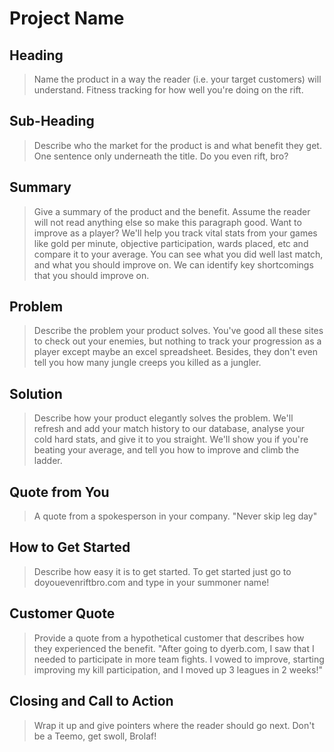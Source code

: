 # Project Name #

<!--
> This material was originally posted [here](http://www.quora.com/What-is-Amazons-approach-to-product-development-and-product-management). It is reproduced here for posterities sake.

There is an approach called "working backwards" that is widely used at Amazon. They work backwards from the customer, rather than starting with an idea for a product and trying to bolt customers onto it. While working backwards can be applied to any specific product decision, using this approach is especially important when developing new products or features.

For new initiatives a product manager typically starts by writing an internal press release announcing the finished product. The target audience for the press release is the new/updated product's customers, which can be retail customers or internal users of a tool or technology. Internal press releases are centered around the customer problem, how current solutions (internal or external) fail, and how the new product will blow away existing solutions.

If the benefits listed don't sound very interesting or exciting to customers, then perhaps they're not (and shouldn't be built). Instead, the product manager should keep iterating on the press release until they've come up with benefits that actually sound like benefits. Iterating on a press release is a lot less expensive than iterating on the product itself (and quicker!).

If the press release is more than a page and a half, it is probably too long. Keep it simple. 3-4 sentences for most paragraphs. Cut out the fat. Don't make it into a spec. You can accompany the press release with a FAQ that answers all of the other business or execution questions so the press release can stay focused on what the customer gets. My rule of thumb is that if the press release is hard to write, then the product is probably going to suck. Keep working at it until the outline for each paragraph flows.

Oh, and I also like to write press-releases in what I call "Oprah-speak" for mainstream consumer products. Imagine you're sitting on Oprah's couch and have just explained the product to her, and then you listen as she explains it to her audience. That's "Oprah-speak", not "Geek-speak".

Once the project moves into development, the press release can be used as a touchstone; a guiding light. The product team can ask themselves, "Are we building what is in the press release?" If they find they're spending time building things that aren't in the press release (overbuilding), they need to ask themselves why. This keeps product development focused on achieving the customer benefits and not building extraneous stuff that takes longer to build, takes resources to maintain, and doesn't provide real customer benefit (at least not enough to warrant inclusion in the press release).
 -->

## Heading ##
  > Name the product in a way the reader (i.e. your target customers) will understand.
Fitness tracking for how well you're doing on the rift.

## Sub-Heading ##
  > Describe who the market for the product is and what benefit they get. One sentence only underneath the title.
Do you even rift, bro?

## Summary ##
  > Give a summary of the product and the benefit. Assume the reader will not read anything else so make this paragraph good.
Want to improve as a player? We'll help you track vital stats from your games like gold per minute, objective participation, wards placed, etc and compare it to your average. You can see what you did well last match, and what you should improve on. We can identify key shortcomings that you should improve on.

## Problem ##
  > Describe the problem your product solves.
You've good all these sites to check out your enemies, but nothing to track your progression as a player except maybe an excel spreadsheet. Besides, they don't even tell you how many jungle creeps you killed as a jungler.

## Solution ##
  > Describe how your product elegantly solves the problem.
We'll refresh and add your match history to our database, analyse your cold hard stats, and give it to you straight. We'll show you if you're beating your average, and tell you how to improve and climb the ladder.

## Quote from You ##
  > A quote from a spokesperson in your company.
"Never skip leg day"

## How to Get Started ##
  > Describe how easy it is to get started.
To get started just go to doyouevenriftbro.com and type in your summoner name!

## Customer Quote ##
  > Provide a quote from a hypothetical customer that describes how they experienced the benefit.
"After going to dyerb.com, I saw that I needed to participate in more team fights. I vowed to improve, starting improving my kill participation, and I moved up 3 leagues in 2 weeks!"

## Closing and Call to Action ##
  > Wrap it up and give pointers where the reader should go next.
Don't be a Teemo, get swoll, Brolaf!
